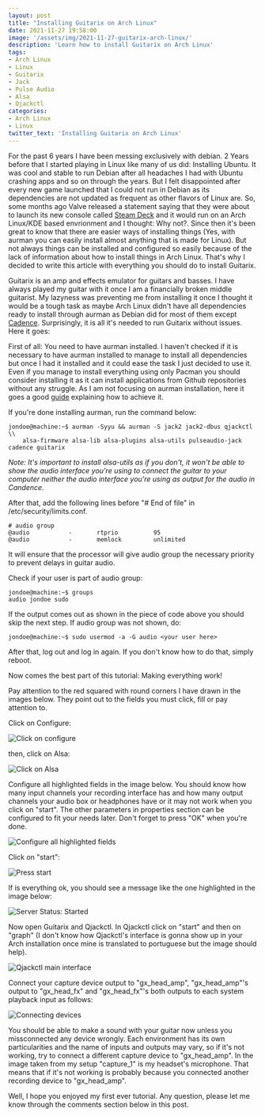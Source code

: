 ```yaml
---
layout: post
title: "Installing Guitarix on Arch Linux"
date: 2021-11-27 19:58:00
image: '/assets/img/2021-11-27-guitarix-arch-linux/'
description: 'Learn how to install Guitarix on Arch Linux'
tags:
- Arch Linux
- Linux
- Guitarix
- Jack
- Pulse Audio
- Alsa
- Qjackctl
categories:
- Arch Linux
- Linux
twitter_text: 'Installing Guitarix on Arch Linux'
---
```


For the past 6 years I have been messing exclusively with debian. 2 Years before that I started playing in
Linux like many of us did: Installing Ubuntu. It was cool and stable to run Debian after all headaches I had
with Ubuntu crashing apps and so on through the years. But I felt disappointed after every new game launched
that I could not run in Debian as its dependencies are not updated as frequent as other flavors of Linux are.
So, some months ago Valve released a statement saying that they were about to launch its new console called
[Steam Deck][steamdeck] and it would run on an Arch Linux/KDE based envrionment and I thought: Why not?.
Since then it's been great to know that there are easier ways of installing things (Yes, with aurman you can
easily install almost anything that is made for Linux). But not always things can be installed and configured
so easily because of the lack of information about how to install things in Arch Linux. That's why I decided
to write this article with everything you should do to install Guitarix.

Guitarix is an amp and effects emulator for guitars and basses. I have always played my guitar with it once
I am a financially broken middle guitarist. My lazyness was preventing me from installing it once I thought
it would be a tough task as maybe Arch Linux didn't have all dependencies ready to install through aurman
as Debian did for most of them except [Cadence][cadence]. Surprisingly, it is all it's needed to run Guitarix
without issues. Here it goes:

First of all: You need to have aurman installed. I haven't checked if it is necessary to have aurman installed
to manage to install all dependencies but once I had it installed and it could ease the task I just decided to
use it. Even if you manage to install everything using only Pacman you should consider installing it as it can
install applications from Github repositories without any struggle. As I am not focusing on aurman installation,
here it goes a good [guide][aurman-guide] explaining how to achieve it.

If you're done installing aurman, run the command below:

```console
jondoe@machine:~$ aurman -Syyu && aurman -S jack2 jack2-dbus qjackctl \\
    alsa-firmware alsa-lib alsa-plugins alsa-utils pulseaudio-jack cadence guitarix
```

*Note: It's important to install alsa-utils as if you don't, it won't be able to show the audio interface you're
using to connect the guitar to your computer neither the audio interface you're using as output for the audio in Candence.*

After that, add the following lines before "# End of file" in /etc/security/limits.conf.

```
# audio group
@audio           -       rtprio          95 
@audio           -       memlock         unlimited
```

It will ensure that the processor will give audio group the necessary priority to prevent delays in guitar audio.

Check if your user is part of audio group:

```console
jondoe@machine:~$ groups
audio jondoe sudo
```

If the output comes out as shown in the piece of code above you should skip the next step. If audio group was
not shown, do:

```console
jondoe@machine:~$ sudo usermod -a -G audio <your user here>
```

After that, log out and log in again. If you don't know how to do that, simply reboot.

Now comes the best part of this tutorial: Making everything work!

Pay attention to the red squared with round corners I have drawn in the images below. They point out to the fields you must click, fill 
or pay attention to.

Click on Configure:

![Click on configure](/assets/img/2021-11-27-guitarix-arch-linux/print1.png)

then, click on Alsa:

![Click on Alsa](/assets/img/2021-11-27-guitarix-arch-linux/print2.png)

Configure all highlighted fields in the image below. You should know how many input channels your recording interface has and how many output channels
your audio box or headphones have or it may not work when you click on "start". The other parameters in properties section can be configured to fit your
needs later. Don't forget to press "OK" when you're done.

![Configure all highlighted fields](/assets/img/2021-11-27-guitarix-arch-linux/print3.png)

Click on "start":

![Press start](/assets/img/2021-11-27-guitarix-arch-linux/print4.png)

If is everything ok, you should see a message like the one highlighted in the image below:

![Server Status: Started](/assets/img/2021-11-27-guitarix-arch-linux/print5.png)

Now open Guitarix and Qjackctl. In Qjackctl click on "start" and then on "graph" (I don't know how Qjackctl's interface is gonna show up in your Arch
installation once mine is translated to portuguese but the image should help).

![Qjackctl main interface](/assets/img/2021-11-27-guitarix-arch-linux/print6.png)

Connect your capture device output to "gx_head_amp", "gx_head_amp"'s output to "gx_head_fx" and "gx_head_fx"'s
both outputs to each system playback input as follows:

![Connecting devices](/assets/img/2021-11-27-guitarix-arch-linux/print7.png)

You should be able to make a sound with your guitar now unless you missconnected any device wrongly. Each environment has its own particularities and the
name of inputs and outputs may vary, so if it's not working, try to connect a different capture device to "gx_head_amp". In the image taken from my setup
"capture_1" is my headset's microphone. That means that if it's not working is probably because you connected another recording device to "gx_head_amp".

Well, I hope you enjoyed my first ever tutorial. Any question, please let me know through the comments section below in this post.

[steamdeck]: https://store.steampowered.com/steamdeck/
[cadence]: https://kx.studio/Applications:Cadence
[aurman-guide]: https://medium.com/nerd-for-tech/expert-on-linux-tips-and-tricks-series-by-ujjwal-kar-install-aur-packages-on-arch-linux-f91c6ff97f82